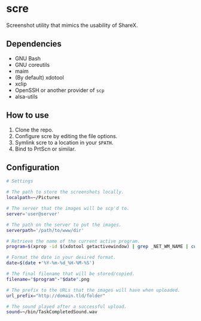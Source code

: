 # scre
Screenshot utility that mimics the usability of ShareX.

## Dependencies

- GNU Bash
- GNU coreutils
- maim
- (By default) xdotool
- xclip
- OpenSSH or another provider of `scp`
- alsa-utils

## How to use

1. Clone the repo.
2. Configure scre by editing the file options.
3. Symlink scre to a location in your `$PATH`.
4. Bind to PrtScn or similar.

## Configuration

```bash
# Settings

# The path to store the screenshots locally.
localpath=~/Pictures

# The server that the images will be scp'd to.
server='user@server'

# The path on the server to put the images.
serverpath='/path/to/www/dir'

# Retrieve the name of the current active program.
program=$(xprop -id $(xdotool getactivewindow) | grep _NET_WM_NAME | cut -d'"' -f2|cut -d \n -f2)

# Format the date in your desired format.
date=$(date +'%Y-%m-%d_%H-%M-%S')

# The final filename that will be stored/copied.
filename="$program"-"$date".png

# The prefix to the URLs that the images will have when uploaded.
url_prefix="http://domain.tld/folder"

# The sound played after a successful upload.
sound=~/bin/TaskCompletedSound.wav
```
